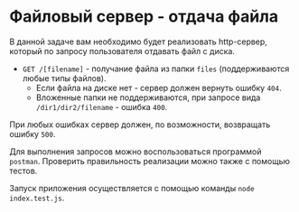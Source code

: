 # Файловый сервер - отдача файла

В данной задаче вам необходимо будет реализовать http-сервер, который по запросу пользователя 
отдавать файл с диска.

- `GET /[filename]` - получание файла из папки `files` (поддерживаются любые типы файлов).
    - Если файла на диске нет - сервер должен вернуть ошибку `404`.
    - Вложенные папки не поддерживаются, при запросе вида `/dir1/dir2/filename` - ошибка `400`.

При любых ошибках сервер должен, по возможности, возвращать ошибку `500`.

Для выполнения запросов можно воспользоваться программой `postman`. Проверить правильность 
реализации можно также с помощью тестов.

Запуск приложения осуществляется с помощью команды `node index.test.js`.
